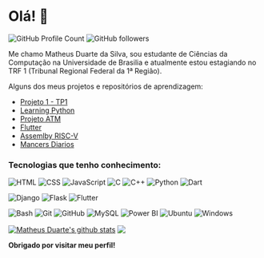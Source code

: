 # Olá! 👋

![GitHub Profile Count](https://komarev.com/ghpvc/?username=smmstakes)
![GitHub followers](https://img.shields.io/github/followers/smmstakes?label=follow)

Me chamo Matheus Duarte da Silva, sou estudante de Ciências da Computação na Universidade de Brasilia e atualmente estou estagiando no TRF 1 (Tribunal Regional Federal da 1ª Região).

Alguns dos meus projetos e repositórios de aprendizagem:

- [Projeto 1 - TP1](https://github.com/smmstakes/tp1-trabalho-1)
- [Learning Python](https://github.com/smmstakes/learning-python)
- [Projeto ATM](https://github.com/smmstakes/Projeto-ATM)
- [Flutter](https://github.com/smmstakes/Flutter)
- [Assemlby RISC-V](https://github.com/smmstakes/FAC)
- [Mancers Diarios](https://github.com/smmstakes/Mancers-Diarios)

### Tecnologias que tenho conhecimento:

![HTML](https://img.shields.io/badge/HTML-%23E34F26.svg?style=for-the-badge&logo=html5&logoColor=white)
![CSS](https://img.shields.io/badge/CSS-1572B6?style=for-the-badge&logo=css3&logoColor=fff)
![JavaScript](https://img.shields.io/badge/javascript-%23323330.svg?style=for-the-badge&logo=javascript&logoColor=%23F7DF1E)
![C](https://img.shields.io/badge/c-%2300599C.svg?style=for-the-badge&logo=c&logoColor=white)
![C++](https://img.shields.io/badge/C++-%2300599C.svg?style=for-the-badge&logo=c%2B%2B&logoColor=white)
![Python](https://img.shields.io/badge/python-3670A0?style=for-the-badge&logo=python&logoColor=ffdd54)
![Dart](https://img.shields.io/badge/dart-%230175C2.svg?style=for-the-badge&logo=dart&logoColor=white)

![Django](https://img.shields.io/badge/django-%23092E20.svg?style=for-the-badge&logo=django&logoColor=white)
![Flask](https://img.shields.io/badge/Flask-000?style=for-the-badge&logo=flask&logoColor=fff)
![Flutter](https://img.shields.io/badge/Flutter-%2302569B.svg?style=for-the-badge&logo=Flutter&logoColor=white)

![Bash](https://img.shields.io/badge/Bash-4EAA25?style=for-the-badge&logo=gnubash&logoColor=fff)
![Git](https://img.shields.io/badge/git-%23F05033.svg?style=for-the-badge&logo=git&logoColor=white)
![GitHub](https://img.shields.io/badge/GitHub-%23121011.svg?style=for-the-badge&logo=github&logoColor=white)
![MySQL](https://img.shields.io/badge/MySQL-4479A1?style=for-the-badge&logo=mysql&logoColor=fff)
![Power BI](https://custom-icon-badges.demolab.com/badge/Power%20BI-F1C912?style=for-the-badge&logo=power-bi&logoColor=fff)
![Ubuntu](https://img.shields.io/badge/Ubuntu-E95420?style=for-the-badge&logo=ubuntu&logoColor=white)
![Windows](https://img.shields.io/badge/Windows-0078D6?style=for-the-badge&logo=windows&logoColor=white)

<a href="https://github.com/smmstakes/github-readme-stats"><img align="center" src="https://github-readme-stats.vercel.app/api?username=smmstakes&show_icons=true&include_all_commits=true&theme=tokyonight&hide_border=true&rank_icon=github" alt="Matheus Duarte's github stats"/></a>   <a href="https://github.com/smmstakes/github-readme-stats"><img align="center" src="https://github-readme-stats.vercel.app/api/top-langs/?username=smmstakes&layout=compact&theme=tokyonight&hide_border=true&size_weight=0.5&count_weight=0.5" /></a>
  
**Obrigado por visitar meu perfil!**

